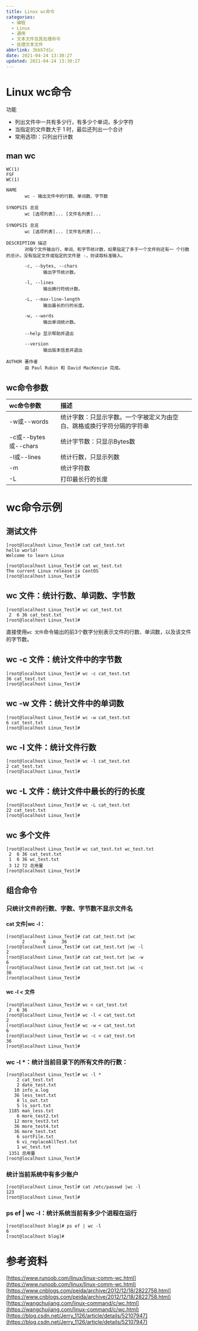 ```yaml
---
title: Linux wc命令
categories:
  - 编程
  - Linux
  - 通用
  - 文本文件及其处理命令
  - 处理文本文件
abbrlink: 3bb57d1c
date: 2021-04-24 13:30:27
updated: 2021-04-24 13:30:27
---
```

# Linux wc命令
功能
- 列出文件中一共有多少行，有多少个单词，多少字符
- 当指定的文件数大于 1 时，最后还列出一个合计
- 常用选项l：只列出行计数

## man wc
```
WC(1)                                                                           FSF                                                                          WC(1)

NAME
       wc - 输出文件中的行数、单词数、字节数

SYNOPSIS 总览
       wc [选项列表]... [文件名列表]...

SYNOPSIS 总览
       wc [选项列表]... [文件名列表]...

DESCRIPTION 描述
       对每个文件输出行、单词、和字节统计数，如果指定了多于一个文件则还有一 个行数的总计。没有指定文件或指定的文件是 -，则读取标准输入。

       -c, --bytes, --chars
              输出字节统计数。

       -l, --lines
              输出换行符统计数。

       -L, --max-line-length
              输出最长的行的长度。

       -w, --words
              输出单词统计数。

       --help 显示帮助并退出

       --version
              输出版本信息并退出

AUTHOR 著作者
       由 Paul Rubin 和 David MacKenzie 完成。
```
## wc命令参数

|wc命令参数|描述|
|:---|:---|
|-w或--words|统计字数：只显示字数。一个字被定义为由空白、跳格或换行字符分隔的字符串|
|-c或--bytes或--chars|统计字节数：只显示Bytes数|
|-l或--lines|统计行数，只显示列数|
|-m|统计字符数|
|-L|打印最长行的长度|

# wc命令示例
## 测试文件
```
[root@localhost Linux_Test]# cat cat_test.txt 
hello world!
Welcome to learn Linux
```
```
[root@localhost Linux_Test]# cat wc_test.txt 
The current Linux release is CentOS
[root@localhost Linux_Test]# 
```
## wc 文件：统计行数、单词数、字节数
```
[root@localhost Linux_Test]# wc cat_test.txt 
 2  6 36 cat_test.txt
[root@localhost Linux_Test]#
```
直接使用`wc 文件`命令输出的前3个数字分别表示文件的行数、单词数，以及该文件的字节数。
## wc -c 文件：统计文件中的字节数
```
[root@localhost Linux_Test]# wc -c cat_test.txt 
36 cat_test.txt
[root@localhost Linux_Test]#
```
## wc -w 文件：统计文件中的单词数
```
[root@localhost Linux_Test]# wc -w cat_test.txt 
6 cat_test.txt
[root@localhost Linux_Test]# 
```
## wc -l 文件：统计文件行数
```
[root@localhost Linux_Test]# wc -l cat_test.txt 
2 cat_test.txt
[root@localhost Linux_Test]#
```
## wc -L 文件：统计文件中最长的行的长度
```
[root@localhost Linux_Test]# wc -L cat_test.txt 
22 cat_test.txt
[root@localhost Linux_Test]# 
```
## wc 多个文件
```
[root@localhost Linux_Test]# wc cat_test.txt wc_test.txt 
 2  6 36 cat_test.txt
 1  6 36 wc_test.txt
 3 12 72 总用量
[root@localhost Linux_Test]# 
```
## 组合命令
### 只统计文件的行数、字数、字节数不显示文件名
#### cat 文件|wc -l：
```
[root@localhost Linux_Test]# cat cat_test.txt |wc
      2       6      36
[root@localhost Linux_Test]# cat cat_test.txt |wc -l
2
[root@localhost Linux_Test]# cat cat_test.txt |wc -w
6
[root@localhost Linux_Test]# cat cat_test.txt |wc -c
36
[root@localhost Linux_Test]# 
```
#### wc -l < 文件
```
[root@localhost Linux_Test]# wc < cat_test.txt 
 2  6 36
[root@localhost Linux_Test]# wc -l < cat_test.txt 
2
[root@localhost Linux_Test]# wc -w < cat_test.txt 
6
[root@localhost Linux_Test]# wc -c < cat_test.txt 
36
[root@localhost Linux_Test]# 
```
### wc -l *：统计当前目录下的所有文件的行数：
```
[root@localhost Linux_Test]# wc -l *
    2 cat_test.txt
    2 date_test.txt
   10 info_a.log
   36 less_test.txt
    8 ls_out.txt
    5 ls_sort.txt
 1185 man_less.txt
    6 more_test2.txt
   12 more_test3.txt
   36 more_test4.txt
   36 more_test.txt
    6 sortFile.txt
    6 vi_replaceAllTest.txt
    1 wc_test.txt
 1351 总用量
[root@localhost Linux_Test]#
```
### 统计当前系统中有多少账户
```
[root@localhost Linux_Test]# cat /etc/passwd |wc -l
123
[root@localhost Linux_Test]# 
```
### ps ef | wc -l：统计系统当前有多少个进程在运行
```
[root@localhost blog]# ps ef | wc -l
6
[root@localhost blog]# 
```
# 参考资料
[https://www.runoob.com/linux/linux-comm-wc.html](https://www.runoob.com/linux/linux-comm-wc.html)
[https://www.cnblogs.com/peida/archive/2012/12/18/2822758.html](https://www.cnblogs.com/peida/archive/2012/12/18/2822758.html)
[https://wangchujiang.com/linux-command/c/wc.html](https://wangchujiang.com/linux-command/c/wc.html)
[https://blog.csdn.net/Jerry_1126/article/details/52107947](https://blog.csdn.net/Jerry_1126/article/details/52107947)
